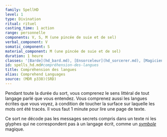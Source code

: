 ```yaml
---
family: SpellHD
level: 1
type: Divination
ritual: rituel
casting_time: 1 action
range: personnelle
components: V, S, M (une pincée de suie et de sel)
verbal_component: V
somatic_component: S
material_component: M (une pincée de suie et de sel)
duration: 1 heure
classes: '[Barde](hd_bard.md), [Ensorceleur](hd_sorcerer.md), [Magicien](hd_wizard.md), [Sorcier](hd_warlock.md)'
id: spells_hd.md#compréhension-des-langues
title: Compréhension des langues
alias: Comprehend Languages
source: (MDR p338)(SRD)
---
```


Pendant toute la durée du sort, vous comprenez le sens littéral de tout langage parlé que vous entendez. Vous comprenez aussi les langues écrites que vous voyez, à condition de toucher la surface sur laquelle les mots ont été tracés. Il vous faut 1 minute pour lire une page de texte.

Ce sort ne décode pas les messages secrets compris dans un texte ni les glyphes qui ne correspondent pas à un langage écrit, comme un _[symbole](hd_spells_symbole.md)_ magique.


